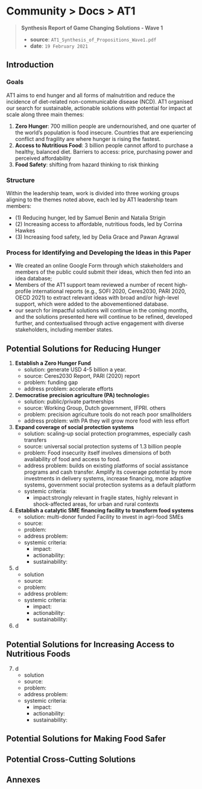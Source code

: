 # Community > Docs > AT1
> **Synthesis Report of Game Changing Solutions - Wave 1**
> - **source**: `AT1_Synthesis_of_Propositions_Wave1.pdf`
> - **date**: `19 February 2021`

## Introduction
### Goals
AT1 aims to end hunger and all forms of malnutrition and reduce the incidence of diet-related non-communicable disease (NCD).
AT1 organised our search for sustainable, actionable solutions with potential for impact at scale along three main themes:
1. **Zero Hunger**: 700 million people are undernourished, and one quarter of the world’s population is food insecure. Countries that are experiencing conflict and fragility are where hunger is rising the fastest.
2. **Access to Nutritious Food**: 3 billion people cannot afford to purchase a healthy, balanced diet. Barriers to access: price, purchasing power and perceived affordability
3. **Food Safety**: shifting from hazard thinking to risk thinking

### Structure
Within the leadership team, work is divided into three working groups aligning to the themes noted above, each led by AT1 leadership team members:
- (1) Reducing hunger, led by Samuel Benin and Natalia Strigin
- (2) Increasing access to affordable, nutritious foods, led by Corrina Hawkes
- (3) Increasing food safety, led by Delia Grace and Pawan Agrawal

### Process for Identifying and Developing the Ideas in this Paper
- We created an online Google Form through which stakeholders and members of the public could submit their ideas, which then fed into an idea database; 
- Members of the AT1 support team reviewed a number of recent high-profile international reports (e.g., SOFI 2020, Ceres2030, PARI 2020, OECD 2021) to extract relevant ideas with broad and/or high-level support, which were added to the abovementioned database.
- our search for impactful solutions will continue in the coming months, and the solutions presented here will continue to be refined, developed further, and contextualised through active engagement with diverse stakeholders, including member states.

## Potential Solutions for Reducing Hunger
1. **Establish a Zero Hunger Fund**
   - solution: generate USD 4-5 billion a year.
   - source: Ceres2030 Report, PARI (2020) report
   - problem: funding gap
   - address problem: accelerate efforts
2. **Democratise precision agriculture (PA) technologie**s
   - solution: public/private partnerships
   - source: Working Group, Dutch government, IFPRI. others
   - problem: precision agriculture tools do not reach poor smallholders
   - address problem: with PA they will grow more food with less effort
3. **Expand coverage of social protection systems**
   - solution: scaling-up social protection programmes, especially cash transfers
   - source: universal social protection systems of 1.3 billion people
   - problem: Food insecurity itself involves dimensions of both availability of food and access to food.
   - address problem: builds on existing platforms of social assistance programs and cash transfer. Amplify its coverage potential by more investments in delivery systems, increase financing, more adaptive systems, government social protection systems as a default platform
   - systemic criteria: 
     - impact:strongly relevant in fragile states, highly relevant in shock-affected areas, for urban and rural contexts
4. **Establish a catalytic SME financing facility to transform food systems**
   - solution: multi-donor funded Facility to invest in agri-food SMEs
   - source:
   - problem:
   - address problem:
   - systemic criteria:
     - impact:
     - actionability:
     - sustainability:
5. d
   - solution
   - source:
   - problem:
   - address problem:
   - systemic criteria:
     - impact:
     - actionability:
     - sustainability:
6. d

## Potential Solutions for Increasing Access to Nutritious Foods
7. d
   - solution
   - source:
   - problem:
   - address problem:
   - systemic criteria:
     - impact:
     - actionability:
     - sustainability:

## Potential Solutions for Making Food Safer

## Potential Cross-Cutting Solutions


## Annexes
